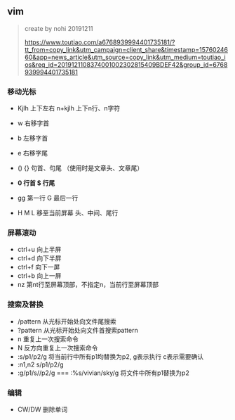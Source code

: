 ## vim

> create by nohi 20191211
>
> https://www.toutiao.com/a6768939994401735181/?tt_from=copy_link&utm_campaign=client_share&timestamp=1576024660&app=news_article&utm_source=copy_link&utm_medium=toutiao_ios&req_id=2019121108374001002302815409BDEF42&group_id=6768939994401735181

### 移动光标

* Kjlh  上下左右   n+kjlh 上下n行、n字符
* w 右移字首
* b 左移字首
* e 右移字尾
* () {}   句首、句尾 （使用时是文章头、文章尾）
* **0 行首  $ 行尾**
* gg 第一行  G 最后一行

* H M L  移至当前屏幕 头、中间、尾行

### 屏幕滚动

* ctrl+u 向上半屏
* ctrl+d 向下半屏
* ctrl+f 向下一屏
* ctrl+b 向上一屏
* nz  第nt行至屏幕顶部，不指定n，当前行至屏幕顶部

### 搜索及替换

* /pattern 从光标开始处向文件尾搜索
* ?pattern 从光标开始处向文件首搜索pattern
* n  重复上一次搜索命令
* N  反方向重复上一次搜索命令
* :s/p1/p2/g   将当前行中所有p1均替换为p2, g表示执行 c表示需要确认
* :n1,n2 s/p1/p2/g
* :g/p1/s//p2/g   === :%s/vivian/sky/g  将文件中所有p1替换为p2

### 编辑

* CW/DW 删除单词